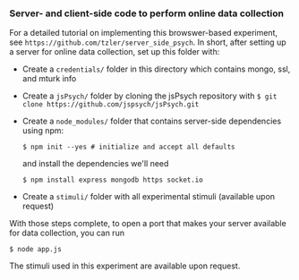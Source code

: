 ### Server- and client-side code to perform online data collection

For a detailed tutorial on implementing this browswer-based experiment, see `https://github.com/tzler/server_side_psych`. In short, after setting up a server for online data collection, set up this folder with: 

- Create a `credentials/` folder in this directory which contains mongo, ssl, and mturk info 
- Create a `jsPsych/` folder by cloning the jsPsych repository with `$ git clone https://github.com/jspsych/jsPsych.git`
- Create a `node_modules/` folder that contains server-side dependencies using npm: 

  ```  
  $ npm init --yes # initialize and accept all defaults
  ```
  
  and install the dependencies we'll need
  
  ```
  $ npm install express mongodb https socket.io 
  ```
- Create a `stimuli/` folder with all experimental stimuli (available upon request) 

With those steps complete, to open a port that makes your server available for data collection, you can run 

```
$ node app.js
```

The stimuli used in this experiment are available upon request. 
